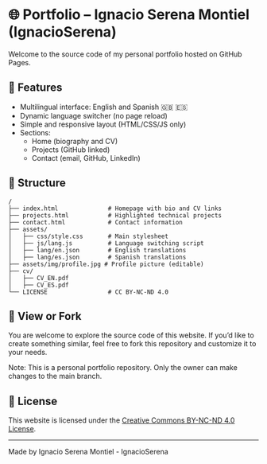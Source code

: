 # 🌐 Portfolio – Ignacio Serena Montiel (IgnacioSerena)

Welcome to the source code of my personal portfolio hosted on GitHub Pages.

## 🔧 Features

- Multilingual interface: English and Spanish 🇬🇧 🇪🇸 
- Dynamic language switcher (no page reload)
- Simple and responsive layout (HTML/CSS/JS only)
- Sections:
  - Home (biography and CV)
  - Projects (GitHub linked)
  - Contact (email, GitHub, LinkedIn)

## 📁 Structure

```
/
├── index.html              # Homepage with bio and CV links
├── projects.html           # Highlighted technical projects
├── contact.html            # Contact information
├── assets/
│   ├── css/style.css       # Main stylesheet
│   ├── js/lang.js          # Language switching script
│   ├── lang/en.json        # English translations
│   ├── lang/es.json        # Spanish translations
├── assets/img/profile.jpg # Profile picture (editable)
├── cv/
│   ├── CV_EN.pdf
│   ├── CV_ES.pdf
└── LICENSE                 # CC BY-NC-ND 4.0
```

## 👀 View or Fork

You are welcome to explore the source code of this website. If you’d like to create something similar, feel free to fork this repository and customize it to your needs.

Note: This is a personal portfolio repository. Only the owner can make changes to the main branch.

## 📜 License

This website is licensed under the [Creative Commons BY-NC-ND 4.0 License](https://creativecommons.org/licenses/by-nc-nd/4.0/).

---
Made by Ignacio Serena Montiel - IgnacioSerena
